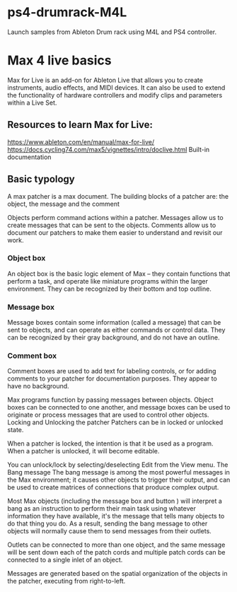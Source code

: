 # ps4-drumrack-M4L
Launch samples from Ableton Drum rack using M4L and PS4 controller. 

# Max 4 live basics
Max for Live is an add-on for Ableton Live that allows you to create instruments, audio effects, and MIDI devices. It can also be used to extend the functionality of hardware controllers and modify clips and parameters within a Live Set.

## Resources to learn Max for Live:

https://www.ableton.com/en/manual/max-for-live/
https://docs.cycling74.com/max5/vignettes/intro/doclive.html
Built-in documentation
## Basic typology

A max patcher is a max document. The building blocks of a patcher are: the object, the message and the comment

Objects perform command actions within a patcher.
Messages allow us to create messages that can be sent to the objects.
Comments allow us to document our patchers to make them easier to understand and revisit our work.

### Object box
An object box is the basic logic element of Max – they contain functions that perform a task, and operate like miniature programs within the larger environment. They can be recognized by their bottom and top outline.

### Message box
Message boxes contain some information (called a message) that can be sent to objects, and can operate as either commands or control data. They can be recognized by their gray background, and do not have an outline.


### Comment box
Comment boxes are used to add text for labeling controls, or for adding comments to your patcher for documentation purposes. They appear to have no background.

Max programs function by passing messages between objects. Object boxes can be connected to one another, and message boxes can be used to originate or process messages that are used to control other objects.
Locking and Unlocking the patcher
Patchers can be in locked or unlocked state.

When a patcher is locked, the intention is that it be used as a program.
When a patcher is unlocked, it will become editable.

You can unlock/lock by selecting/deselecting Edit from the View menu.
The Bang message
The bang message is among the most powerful messages in the Max environment; it causes other objects to trigger their output, and can be used to create matrices of connections that produce complex output.

Most Max objects (including the message box and button ) will interpret a bang as an instruction to perform their main task using whatever information they have available, it's the message that tells many objects to do that thing you do. As a result, sending the bang message to other objects will normally cause them to send messages from their outlets. 

Outlets can be connected to more than one object, and the same message will be sent down each of the patch cords and  multiple patch cords can be connected to a single inlet of an object.

Messages are generated based on the spatial organization of the objects in the patcher, executing from right-to-left.

